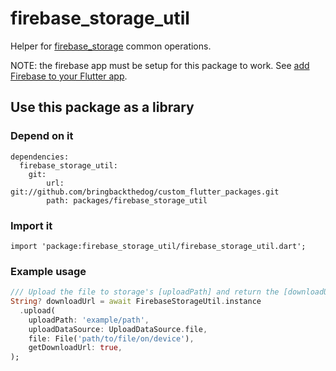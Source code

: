 # firebase_storage_util

Helper for [firebase_storage](https://pub.dev/packages/firebase_storage) common operations.  

NOTE: the firebase app must be setup for this package to work. See [add Firebase to your Flutter app](https://firebase.google.com/docs/flutter/setup).





## Use this package as a library

### Depend on it
```
dependencies:
  firebase_storage_util:
    git: 
        url: git://github.com/bringbackthedog/custom_flutter_packages.git 
        path: packages/firebase_storage_util
```

### Import it

```
import 'package:firebase_storage_util/firebase_storage_util.dart';
```


### Example usage

```dart
/// Upload the file to storage's [uploadPath] and return the [downloadUrl] if upload was successful.
String? downloadUrl = await FirebaseStorageUtil.instance
  .upload(
    uploadPath: 'example/path',
    uploadDataSource: UploadDataSource.file,
    file: File('path/to/file/on/device'),
    getDownloadUrl: true,
);
```


<!-- My personal Flutter packages.  -->

